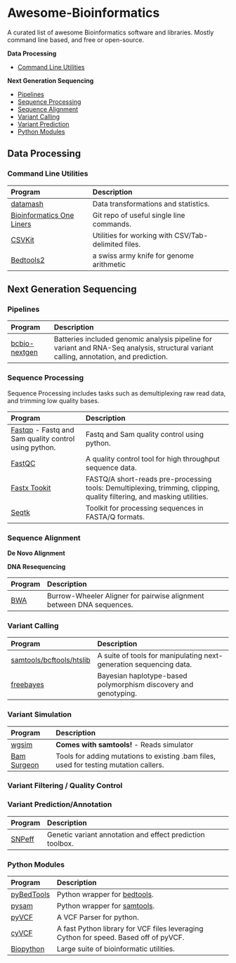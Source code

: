 Awesome-Bioinformatics
======================

A curated list of awesome Bioinformatics software and libraries. Mostly command line based, and free or open-source.

__Data Processing__

* [Command Line Utilities](#command-line-utilities)

__Next Generation Sequencing__

* [Pipelines](#pipelines)
* [Sequence Processing](#sequence-processing)
* [Sequence Alignment](#sequence-alignment)
* [Variant Calling](#variant-calling)
* [Variant Prediction](#variant-prediction)
* [Python Modules](#python-modules)

## Data Processing

### Command Line Utilities

| Program                                                                 | Description
|:----------------------------------------------------------------------- | :------------
| [datamash](http://www.gnu.org/software/datamash/)                       | Data transformations and statistics. 
| [Bioinformatics One Liners](https://github.com/stephenturner/oneliners) | Git repo of useful single line commands.
| [CSVKit](https://github.com/onyxfish/csvkit) | Utilities for working with CSV/Tab-delimited files.
| [Bedtools2](https://github.com/arq5x/bedtools2)                         | a swiss army knife for genome arithmetic

## Next Generation Sequencing

### Pipelines

| Program                                                                 | Description
|:----------------------------------------------------------------------- | :------------
| [bcbio-nextgen](https://github.com/chapmanb/bcbio-nextgen)              | Batteries included genomic analysis pipeline for variant and RNA-Seq analysis, structural variant calling, annotation, and prediction.

### Sequence Processing 

Sequence Processing includes tasks such as demultiplexing raw read data, and trimming low quality bases.

| Program                                                                 | Description
|:----------------------------------------------------------------------- | :------------
| [Fastqp](https://github.com/mdshw5/fastqp) - Fastq and Sam quality control using python.            | Fastq and Sam quality control using python.
| [FastQC](http://www.bioinformatics.babraham.ac.uk/projects/fastqc/)     |  A quality control tool for high throughput sequence data.
| [Fastx Tookit](http://hannonlab.cshl.edu/fastx_toolkit/) | FASTQ/A short-reads pre-processing tools: Demultiplexing, trimming, clipping, quality filtering, and masking utilities.
| [Seqtk](https://github.com/lh3/seqtk) | Toolkit for processing sequences in FASTA/Q formats. |

### Sequence Alignment

__De Novo Alignment__

__DNA Resequencing__

| Program                                                                 | Description
|:----------------------------------------------------------------------- | :------------
| [BWA](https://github.com/lh3/bwa) | Burrow-Wheeler Aligner for pairwise alignment between DNA sequences. 

### Variant Calling


| Program                                                                 | Description
|:----------------------------------------------------------------------- | :------------
| [samtools/bcftools/htslib](https://github.com/samtools/samtools) | A suite of tools for manipulating next-generation sequencing data.
| [freebayes](https://github.com/ekg/freebayes) | Bayesian haplotype-based polymorphism discovery and genotyping.

### Variant Simulation

| Program                                                                 | Description
|:----------------------------------------------------------------------- | :------------
| [wgsim](https://github.com/lh3/wgsim) | __Comes with samtools!__ - Reads simulator
| [Bam Surgeon](https://github.com/adamewing/bamsurgeon) | Tools for adding mutations to existing .bam files, used for testing mutation callers.

### Variant Filtering / Quality Control

### Variant Prediction/Annotation

| Program                                                                 | Description
|:----------------------------------------------------------------------- | :------------
| [SNPeff](http://snpeff.sourceforge.net/) | Genetic variant annotation and effect prediction toolbox. 


### Python Modules

| Program                                                                 | Description
|:----------------------------------------------------------------------- | :------------
| [pyBedTools](https://github.com/daler/pybedtools)                       | Python wrapper for [bedtools](https://github.com/arq5x/bedtools). 
| [pysam](https://github.com/pysam-developers/pysam)                      | Python wrapper for [samtools](https://github.com/samtools/samtools).
| [pyVCF](https://github.com/jamescasbon/PyVCF)                           | A VCF Parser for python.
| [cyVCF](https://github.com/arq5x/cyvcf)                                 | A fast Python library for VCF files leveraging Cython for speed. Based off of pyVCF.
| [Biopython](https://github.com/biopython/biopython) | Large suite of bioinformatic utilities.


